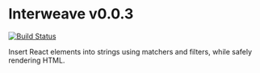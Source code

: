 # Interweave v0.0.3
[![Build Status](https://travis-ci.org/milesj/interweave.svg?branch=master)](https://travis-ci.org/milesj/interweave)

Insert React elements into strings using matchers and filters, while safely rendering HTML.
